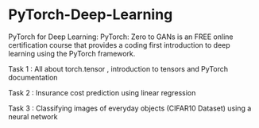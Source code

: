 # PyTorch-Deep-Learning
PyTorch for Deep Learning: PyTorch: Zero to GANs is an FREE online certification course that provides a coding first introduction to deep learning using the PyTorch framework.

Task 1 : All about torch.tensor , introduction to tensors and PyTorch documentation

Task 2 : Insurance cost prediction using linear regression

Task 3 : Classifying images of everyday objects (CIFAR10 Dataset) using a neural network
